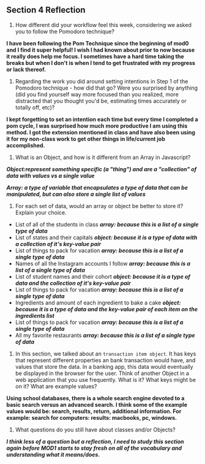 ## Section 4 Reflection

1. How different did your workflow feel this week, considering we asked you to follow the Pomodoro technique?

**I have been following the Pom Technique since the beginning of mod0 and I find it super helpful! I wish I had known about prior to now because it really does help me focus. I sometimes have a hard time taking the breaks but when I don't is when I tend to get frustrated with my progress or lack thereof.**


1. Regarding the work you did around setting intentions in Step 1 of the Pomodoro technique - how did that go? Were you surprised by anything (did you find yourself way more focused than you realized, more distracted that you thought you'd be, estimating times accurately or totally off, etc)?

**I kept forgetting to set an intention each time but every time I completed a pom cycle, I was surprised how much more productive I am using this method. I got the extension mentioned in class and have also been using it for my non-class work to get other things in life/current job accomplished.**

1. What is an Object, and how is it different from an Array in Javascript?

***Object:represent something specific (a "thing") and are a "collection" of data with values vs a single value***

***Array: a type of variable that encapsulates a type of data that can be manipulated, but can also store a single list of values***


1. For each set of data, would an array or object be better to store it? Explain your choice.

  * List of all of the students in class ***array: because this is a list of a single type of data***
  * List of states and their capitals ***object: because it is a type of data with a collection of it's key-value pair***
  * List of things to pack for vacation ***array: because this is a list of a single type of data***
  * Names of all the Instagram accounts I follow ***array: because this is a list of a single type of data***
  * List of student names and their cohort ***object: because it is a type of data and the collection of it's key-value pair***
  * List of things to pack for vacation ***array: because this is a list of a single type of data***
  * Ingredients and amount of each ingredient to bake a cake ***object: because it is a type of data and the key-value pair of each item on the ingredients list***
  * List of things to pack for vacation ***array: because this is a list of a single type of data***
  * All my favorite restaurants ***array: because this is a list of a single type of data***

1. In this section, we talked about an `transaction item object`. It has keys that represent different properties an bank transaction would have, and values that store the data. In a banking app, this data would eventually be displayed in the browser for the user. Think of another Object in a web application that you use frequently. What is it? What keys might be on it? What are example values?

**Using school databases, there is a whole search engine devoted to a basic search versus an advanced search. I think some of the example values would be: search, results, return, additional information. For example: search for computers: results: macbooks, pc, windows.**

1. What questions do you still have about classes and/or Objects?

***I think less of a question but a reflection, I need to study this section again before MOD1 starts to stay fresh on all of the vocabulary and understanding what it means/does.***
